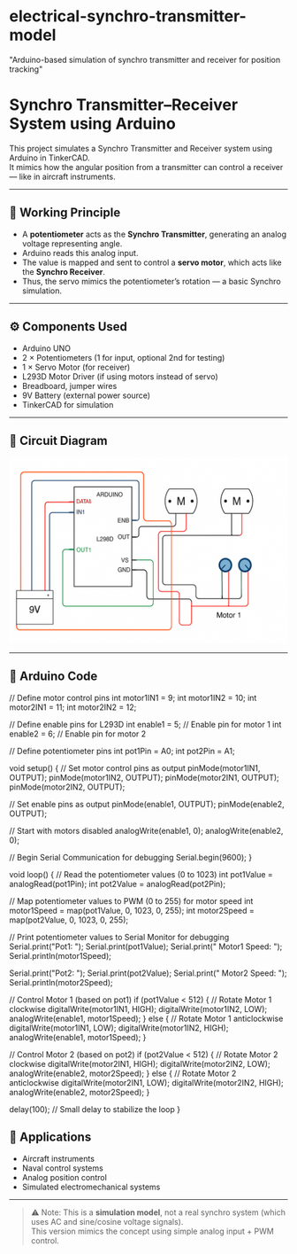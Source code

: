 # electrical-synchro-transmitter-model
"Arduino-based simulation of synchro transmitter and receiver for position tracking"
# Synchro Transmitter–Receiver System using Arduino

This project simulates a Synchro Transmitter and Receiver system using Arduino in TinkerCAD.  
It mimics how the angular position from a transmitter can control a receiver — like in aircraft instruments.

---

## 🧠 Working Principle

- A **potentiometer** acts as the **Synchro Transmitter**, generating an analog voltage representing angle.
- Arduino reads this analog input.
- The value is mapped and sent to control a **servo motor**, which acts like the **Synchro Receiver**.
- Thus, the servo mimics the potentiometer’s rotation — a basic Synchro simulation.

---

## ⚙️ Components Used

- Arduino UNO
- 2 × Potentiometers (1 for input, optional 2nd for testing)
- 1 × Servo Motor (for receiver)
- L293D Motor Driver (if using motors instead of servo)
- Breadboard, jumper wires
- 9V Battery (external power source)
- TinkerCAD for simulation

---

## 🔌 Circuit Diagram

![Circuit Diagram](circuit_diagram.png)

---

## 🧾 Arduino Code

// Define motor control pins
int motor1IN1 = 9;
int motor1IN2 = 10;
int motor2IN1 = 11;
int motor2IN2 = 12;

// Define enable pins for L293D
int enable1 = 5;  // Enable pin for motor 1
int enable2 = 6;  // Enable pin for motor 2

// Define potentiometer pins
int pot1Pin = A0;
int pot2Pin = A1;

void setup() {
  // Set motor control pins as output
  pinMode(motor1IN1, OUTPUT);
  pinMode(motor1IN2, OUTPUT);
  pinMode(motor2IN1, OUTPUT);
  pinMode(motor2IN2, OUTPUT);
  
  // Set enable pins as output
  pinMode(enable1, OUTPUT);
  pinMode(enable2, OUTPUT);
  
  // Start with motors disabled
  analogWrite(enable1, 0);
  analogWrite(enable2, 0);
  
  // Begin Serial Communication for debugging
  Serial.begin(9600);
}

void loop() {
  // Read the potentiometer values (0 to 1023)
  int pot1Value = analogRead(pot1Pin);
  int pot2Value = analogRead(pot2Pin);
  
  // Map potentiometer values to PWM (0 to 255) for motor speed
  int motor1Speed = map(pot1Value, 0, 1023, 0, 255);
  int motor2Speed = map(pot2Value, 0, 1023, 0, 255);
  
  // Print potentiometer values to Serial Monitor for debugging
  Serial.print("Pot1: ");
  Serial.print(pot1Value);
  Serial.print(" Motor1 Speed: ");
  Serial.println(motor1Speed);
  
  Serial.print("Pot2: ");
  Serial.print(pot2Value);
  Serial.print(" Motor2 Speed: ");
  Serial.println(motor2Speed);

  // Control Motor 1 (based on pot1)
  if (pot1Value < 512) {
    // Rotate Motor 1 clockwise
    digitalWrite(motor1IN1, HIGH);
    digitalWrite(motor1IN2, LOW);
    analogWrite(enable1, motor1Speed);
  } else {
    // Rotate Motor 1 anticlockwise
    digitalWrite(motor1IN1, LOW);
    digitalWrite(motor1IN2, HIGH);
    analogWrite(enable1, motor1Speed);
  }

  // Control Motor 2 (based on pot2)
  if (pot2Value < 512) {
    // Rotate Motor 2 clockwise
    digitalWrite(motor2IN1, HIGH);
    digitalWrite(motor2IN2, LOW);
    analogWrite(enable2, motor2Speed);
  } else {
    // Rotate Motor 2 anticlockwise
    digitalWrite(motor2IN1, LOW);
    digitalWrite(motor2IN2, HIGH);
    analogWrite(enable2, motor2Speed);
  }

  delay(100);  // Small delay to stabilize the loop
}

## 🎯 Applications

- Aircraft instruments
- Naval control systems
- Analog position control
- Simulated electromechanical systems

---

> ⚠️ Note: This is a **simulation model**, not a real synchro system (which uses AC and sine/cosine voltage signals).  
This version mimics the concept using simple analog input + PWM control.
